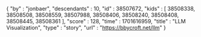 {
  "by" : "jonbaer",
  "descendants" : 10,
  "id" : 38507672,
  "kids" : [ 38508338, 38508508, 38508559, 38507988, 38508406, 38508240, 38508408, 38508445, 38508361 ],
  "score" : 128,
  "time" : 1701616959,
  "title" : "LLM Visualization",
  "type" : "story",
  "url" : "https://bbycroft.net/llm"
}
